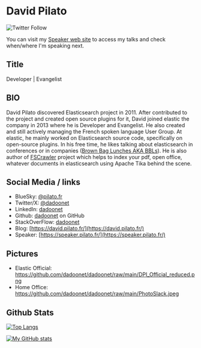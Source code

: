 # David Pilato

![Twitter Follow](https://img.shields.io/twitter/follow/dadoonet?label=Follow%20me%20on%20Twitter&style=social)

You can visit my [Speaker web site](https://speaker.pilato.fr/) to access my talks and
check when/where I'm speaking next.

## Title

Developer | Evangelist

## BIO

David Pilato discovered Elasticsearch project in 2011. After contributed to the project and created open source plugins for it, 
David joined elastic the company in 2013 where he is Developer and Evangelist. He also created and still actively managing the 
French spoken language User Group. At elastic, he mainly worked on Elasticsearch source code, specifically on open-source plugins. 
In his free time, he likes talking about elasticsearch in conferences or in companies 
([Brown Bag Lunches AKA BBLs](https://www.elastic.co/blog/free-lunch-for-open-source-engineers)). 
He is also author of [FSCrawler](https://github.com/dadoonet/fscrawler) project which helps to index your pdf, open office, 
whatever documents in elasticsearch using Apache Tika behind the scene.

## Social Media / links

* BlueSky: [@pilato.fr](https://bsky.app/profile/pilato.fr)
* Twitter/X: [@dadoonet](https://twitter.com/dadoonet)
* LinkedIn: [dadoonet](https://www.linkedin.com/in/dadoonet/)
* Github: [dadoonet](https://github.com/dadoonet) on GitHub
* StackOverFlow: [dadoonet](https://stackoverflow.com/users/1432281/dadoonet)
* Blog: [https://david.pilato.fr/](https://david.pilato.fr/)
* Speaker: [https://speaker.pilato.fr/](https://speaker.pilato.fr/)


## Pictures

* Elastic Official: https://github.com/dadoonet/dadoonet/raw/main/DPI_Official_reduced.png
* Home Office: https://github.com/dadoonet/dadoonet/raw/main/PhotoSlack.jpeg

## Github Stats

[![Top Langs](https://github-readme-stats.vercel.app/api/top-langs/?username=dadoonet&theme=radical&hide=html)](https://github.com/anuraghazra/github-readme-stats)

[![My GitHub stats](https://github-readme-stats.vercel.app/api?username=dadoonet&include_all_commits=true&count_private=true&theme=radical)](https://github.com/anuraghazra/github-readme-stats)

